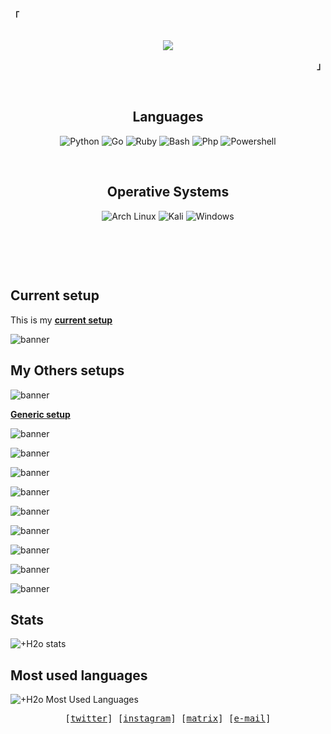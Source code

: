 <!-- Xh4hn Aesthetic GitHub Profile -->
<div align="justify">

<!-- Profile -->
<p align="left"><strong><samp>「</samp></strong></p>
  <p align="center">
    <samp>
      <br>
        <image src="https://readme-typing-svg.herokuapp.com?font=Iosevka&duration=7000&size=21&color=6791c9&pause=1000&width=510&height=40&lines=I'm+%2BH2o%2C+an+Enthusiastic+and+CTF+player+➊">      
      <br>
    </samp>
  </p>
<p align="right"><strong><samp>」</samp></strong></p>

<br>
  
<h2 align="center">Languages</h2>
<p align="center">
    <img alt="Python" src="https://img.shields.io/badge/Python-FFD43B?style=for-the-badge&logo=python&logoColor=D9E0EE&color=B5E8E0&labelColor=302D41"/>
    <img alt="Go" src="https://img.shields.io/badge/Go-00ADD8?style=for-the-badge&logo=go&logoColor=D9E0EE&color=B5E8E0&labelColor=302D41"/>
    <img alt="Ruby" src="https://img.shields.io/badge/Ruby-FFD43B?style=for-the-badge&logo=ruby&logoColor=D9E0EE&color=B5E8E0&labelColor=302D41"/>
    <img alt="Bash" src="https://img.shields.io/badge/GNU%20Bash-4EAA25?style=for-the-badge&logo=%20Bash&logoColor=D9E0EE&color=B5E8E0&labelColor=302D41"/>
    <img alt="Php" src="https://img.shields.io/badge/PHP-B5E8E0?style=for-the-badge&logo=php&logoColor=white&labelColor=302D41"/>
    <img alt="Powershell" src="https://img.shields.io/badge/powershell-5391FE?style=for-the-badge&logo=powershell&logoColor=D9E0EE&color=B5E8E0&labelColor=302D41"/>
    
</p><br>
  
<h2 align="center">Operative Systems</h2>
<p align="center">
    <img alt="Arch Linux" src="https://img.shields.io/badge/Arch_Linux-1793D1?style=for-the-badge&logo=arch-linux&logoColor=D9E0EE&color=B5E8E0&labelColor=302D41"/>
    <img alt="Kali" src="https://img.shields.io/badge/Kali_Linux-557C94?style=for-the-badge&logo=kali-linux&logoColor=D9E0EE&color=B5E8E0&labelColor=302D41"/>
    <img alt="Windows" src="https://img.shields.io/badge/Windows-0078D6?style=for-the-badge&logo=windows&logoColor=D9E0EE&color=B5E8E0&labelColor=302D41"/>
</p><br>

<h2></h2><br>

## Current setup

This is my [**current setup**](https://github.com/0xmzh/kali)

![banner](https://raw.githubusercontent.com/mazh2o/mazh2o/main/vault/kali.png)
  
## My Others setups

![banner](https://raw.githubusercontent.com/mazh2o/mazh2o/main/vault/parrot.png)

[**Generic setup**](https://github.com/0xmzh/Dotfiles)

![banner](https://raw.githubusercontent.com/mazh2o/mazh2o/main/vault/setup-current.png)

![banner](https://raw.githubusercontent.com/mazh2o/mazh2o/main/vault/WIP.png)

![banner](https://raw.githubusercontent.com/mazh2o/mazh2o/main/vault/Green.png)

![banner](https://raw.githubusercontent.com/mazh2o/mazh2o/main/vault/moom.png)
 
![banner](https://raw.githubusercontent.com/mazh2o/mazh2o/main/vault/1_4978887859466404501.png)
  
![banner](https://raw.githubusercontent.com/mazh2o/mazh2o/main/vault/setup-old.png)  

![banner](https://raw.githubusercontent.com/mazh2o/mazh2o/main/vault/1_4978887859466404498.png)

![banner](https://raw.githubusercontent.com/mazh2o/mazh2o/main/vault/1_4978887859466404505.png)
  

![banner](https://raw.githubusercontent.com/mazh2o/mazh2o/main/vault/i3.png)



## Stats

![+H2o stats](https://github-readme-stats.vercel.app/api?username=0xmzh&show_icons=true&theme=react&include_all_commits=true)  
  
## Most used languages

![+H2o Most Used Languages](https://github-readme-stats.vercel.app/api/top-langs/?username=0xmzh&theme=react&layout=compact&hide=HTML)

<!-- Contact Me -->
<p align="center">
  <samp>
    [<a href="#">twitter</a>]
    [<a href="#">instagram</a>]
    [<a href="#">matrix</a>]
    [<a href="#">e-mail</a>]
  </samp>
</p>
